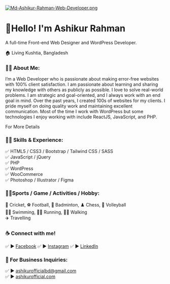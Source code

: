 [![Md-Ashikur-Rahman-Web-Developer.png](https://i.postimg.cc/W4ZfRrHb/Md-Ashikur-Rahman-Web-Developer.png)](https://postimg.cc/f3wvm3s6)
# 👋Hello! I'm Ashikur Rahman
<p>A full-time Front-end Web Designer and WordPress Developer.</p> <p>🏠 Living Kushtia, Bangladesh </p>

### 👨‍🏫 About Me:
<p>I’m a Web Developer who is passionate about making error-free websites with 100% client satisfaction. I am passionate about learning and sharing my knowledge with others as publicly as possible. I love to solve real-world problems. I am strategic and goal-oriented, and I always work with an end goal in mind. Over the past years, I created 100s of websites for my clients. I pride myself on doing quality work and maintaining excellent communication. Most of the time I work with WordPress but some technologies I enjoy working with include ReactJS, JavaScript, and PHP.</p>

<a herf="https://ashikurofficial.com/"> For More Details </a>


### 👨‍💻 Skills & Experience:
✅ HTML5 / CSS3 / Bootstrap / Tailwind CSS / SASS <br>
✅ JavaScript / jQuery <br>
✅ PHP  
✅ WordPress   <br>
✅ WooCommerce   <br>
✅ Photoshop / Illustrator / Figma

### 🙍‍♂️Sports / Game / Activities / Hobby:
🏏 Cricket, ⚽ Football, 🏸 Badminton, ♟️ Chess, 🏐 Volleyball  
🏊‍♂️ Swimming, 🏃‍♂️ Running, 🚶‍♂️ Walking  
✈️ Travelling



### ☕ Connect with me!
✅ ► <a href="https://www.facebook.com/ashikurofficialbd">Facebook</a>
✅ ► <a href="https://www.instagram.com/ashikurofficialbd/">Instagram</a>
✅ ► <a href="https://www.linkedin.com/in/ashikurofficial/">LinkedIn</a>

### 📧 For Business Inquiries:
✅ ► ashikurofficialbd@gmail.com   
✅ ► [ashikurofficial.com](https://ashikurofficial.com/)





